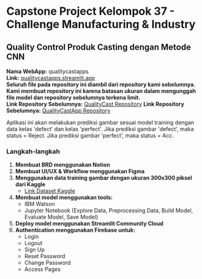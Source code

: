 # Capstone Project Kelompok 37 - Challenge Manufacturing & Industry

## Quality Control Produk Casting dengan Metode CNN

**Nama WebApp:** qualitycastapps  
**Link:** [qualitycastapps.streamlit.app](https://qualitycastapps.streamlit.app/)  
**Seluruh file pada repository ini diambil dari repository kami sebelumnya. Kami membuat repository ini karena batasan ukuran dalam mengunggah file model dan repository sebelumnya terkena limit.**  
**Link Repository Sebelumnya:** [QualityCast Repository](https://github.com/TaufiiquRahman/QualityCast.git)
**Link Repository Sebelumnya:** [QualityCastApp Repository](https://github.com/TaufiiquRahman/QualityCastApp.git)


Aplikasi ini akan melakukan prediksi gambar sesuai model training dengan data kelas 'defect' dan kelas 'perfect'. Jika prediksi gambar 'defect', maka status = Reject. Jika prediksi gambar 'perfect', maka status = Acc.

### Langkah-langkah

1. **Membuat BRD menggunakan Notion**
2. **Membuat UI/UX & Workflow menggunakan Figma**
3. **Menggunakan data training gambar dengan ukuran 300x300 piksel dari Kaggle**
    - [Link Dataset Kaggle](https://www.kaggle.com/datasets/ravirajsinh45/real-life-industrial-dataset-of-casting-product)
4. **Membuat model menggunakan tools:**
    - IBM Watson
    - Jupyter Notebook (Explore Data, Preprocessing Data, Build Model, Evaluate Model, Save Model)
5. **Deploy model menggunakan Streamlit Community Cloud**
6. **Authentication menggunakan Firebase untuk:**
    - Login
    - Logout
    - Sign Up
    - Reset Password
    - Change Password
    - Access Pages

